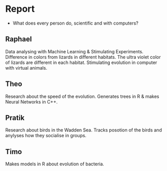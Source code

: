 # Report

 * What does every person do, scientific and with computers?

## Raphael
Data analysing with Machine Learning & Stimulating Experiments. Difference in colors from lizards in different habitats. The ultra violet color of lizards are different in each habitat. Stimulating evolution in computer with virtual animals.
## Theo
Research about the speed of the evolution. Generates trees in R & makes Neural Networks in C++.
## Pratik
Research about birds in the Wadden Sea. Tracks posotion of the birds and anylyses how they socialise in groups.
## Timo 
Makes models in R about evolution of bacteria.
